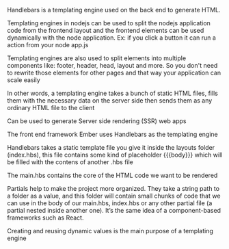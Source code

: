 Handlebars is a templating engine used on the back end to generate HTML. 

Templating engines in nodejs can be used to split the nodejs application code from the frontend layout and the frontend elements can be used dynamically with the node application. Ex: if you click a button it can run a action from your node app.js

Templating engines are also used to split elements into multiple components like: footer, header, head, layout and more. So you don't need to rewrite those elements for other pages and that way your application can scale easily

In other words, a templating engine takes a bunch of static HTML files, fills them with the necessary data on the server side then sends them as any ordinary HTML file to the client

Can be used to generate Server side rendering (SSR) web apps

The front end framework Ember uses Handlebars as the templating engine

Handlebars takes a static template file you give it inside the layouts folder (index.hbs), this file contains some kind of placeholder {{{body}}} which will be filled with the contens of another .hbs file

The main.hbs contains the core of the HTML code we want to be rendered

Partials help to make the project more organized. They take a string path to a folder as a value, and this folder will contain small chunks of code that we can use in the body of our main.hbs, index.hbs or any other partial file (a partial nested inside another one). It’s the same idea of a component-based frameworks such as React.

Creating and reusing dynamic values is the main purpose of a templating engine
